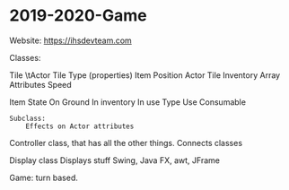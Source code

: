 # 2019-2020-Game

Website: https://ihsdevteam.com

<t>
Classes:

Tile
\tActor
	Tile Type (properties)
	Item
	Position
Actor
	Tile
	Inventory Array
	Attributes
		Speed
		
Item
	State
		On Ground
		In inventory
		In use
	Type
		Use
		Consumable
		
	Subclass:
		Effects on Actor attributes

Controller class, that has all the other things. Connects classes


Display class
	Displays stuff
	Swing, Java FX, awt, JFrame


Game: turn based.

</t>
	
